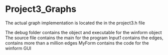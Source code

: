 # Project3_Graphs
The actual graph implementation is located the in the project3.h file

The debug folder contains the object and executable for the winform object
The source file contains the main for the program
Input1 contains the edges, contains more than a million edges
MyForm contains the code for the winform GUI
